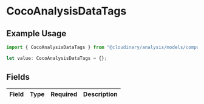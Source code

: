 # CocoAnalysisDataTags

## Example Usage

```typescript
import { CocoAnalysisDataTags } from "@cloudinary/analysis/models/components";

let value: CocoAnalysisDataTags = {};
```

## Fields

| Field       | Type        | Required    | Description |
| ----------- | ----------- | ----------- | ----------- |